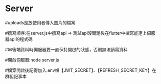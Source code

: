 # Server

#uploads是放使用者傳入圖片的檔案

#撰寫順序:在server.js中撰寫api => 測試api沒問題後在flutter中撰寫能連上伺服器api的程式碼

#串後端資料時伺服器要一直保持開啟的狀態，否則無法讀寫資料

#開啟伺服器:node server.js

#檔案開啟後記得加入.env檔【JWT_SECRET】、【REFRESH_SECRET_KEY】在群組記事本